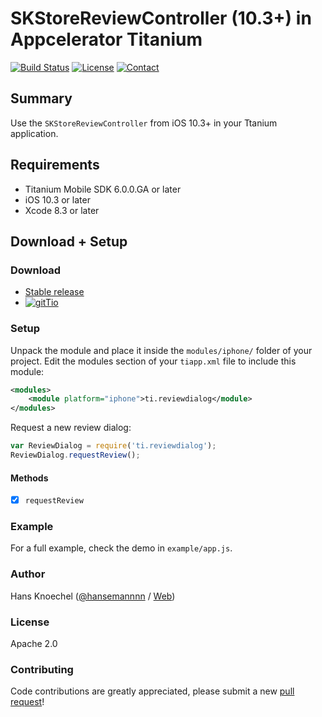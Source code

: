 # SKStore​Review​Controller (​10.3+) in Appcelerator Titanium
[![Build Status](https://travis-ci.org/hansemannn/titanium-review-dialog?branch=master)](https://travis-ci.org/hansemannn/titanium-review-dialog) [![License](http://hans-knoechel.de/shields/shield-license.svg?v=1)](./LICENSE) [![Contact](http://hans-knoechel.de/shields/shield-twitter.svg?v=1)](http://twitter.com/hansemannnn)
   
 Summary
---------------
Use the `SKStore​Review​Controller` from iOS 10.3+ in your Ttanium application.

Requirements
---------------
  - Titanium Mobile SDK 6.0.0.GA or later
  - iOS 10.3 or later
  - Xcode 8.3 or later

Download + Setup
---------------

### Download
  * [Stable release](https://github.com/hansemannn/titanium-review-dialog/releases)
  * [![gitTio](http://hans-knoechel.de/shields/shield-gittio.svg)](http://gitt.io/component/titanium-review-dialog)

### Setup
Unpack the module and place it inside the `modules/iphone/` folder of your project.
Edit the modules section of your `tiapp.xml` file to include this module:
```xml
<modules>
    <module platform="iphone">ti.reviewdialog</module>
</modules>
```

Request a new review dialog:
```javascript
var ReviewDialog = require('ti.reviewdialog');
ReviewDialog.requestReview();
```
#### Methods
- [x] `requestReview`

### Example
For a full example, check the demo in `example/app.js`.

### Author
Hans Knoechel ([@hansemannnn](https://twitter.com/hansemannnn) / [Web](http://hans-knoechel.de))

### License
Apache 2.0

### Contributing
Code contributions are greatly appreciated, please submit a new [pull request](https://github.com/hansemannn/titanium-review-dialog/pull/new/master)!
